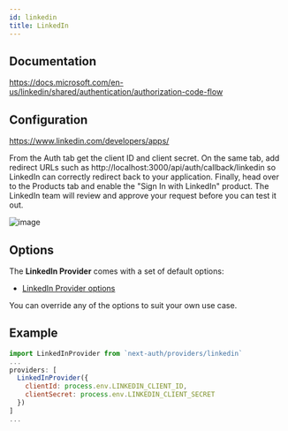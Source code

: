 ```yaml
---
id: linkedin
title: LinkedIn
---
```


## Documentation

https://docs.microsoft.com/en-us/linkedin/shared/authentication/authorization-code-flow

## Configuration

https://www.linkedin.com/developers/apps/

From the Auth tab get the client ID and client secret. On the same tab, add redirect URLs such as http://localhost:3000/api/auth/callback/linkedin so LinkedIn can correctly redirect back to your application. Finally, head over to the Products tab and enable the "Sign In with LinkedIn" product. The LinkedIn team will review and approve your request before you can test it out.

![image](https://user-images.githubusercontent.com/330396/114429603-68195600-9b72-11eb-8311-62e58383c42b.png)

## Options

The **LinkedIn Provider** comes with a set of default options:

- [LinkedIn Provider options](https://github.com/nextauthjs/next-auth/blob/main/src/providers/linkedin.ts)

You can override any of the options to suit your own use case.

## Example

```js
import LinkedInProvider from `next-auth/providers/linkedin`
...
providers: [
  LinkedInProvider({
    clientId: process.env.LINKEDIN_CLIENT_ID,
    clientSecret: process.env.LINKEDIN_CLIENT_SECRET
  })
]
...
```
